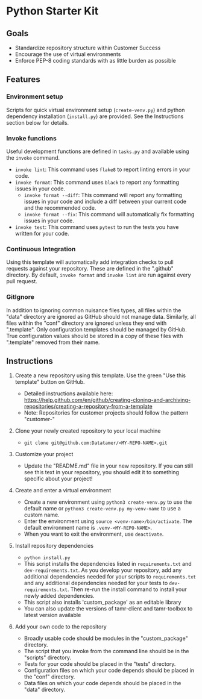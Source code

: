 # Python Starter Kit
## Goals
- Standardize repository structure within Customer Success
- Encourage the use of virtual environments
- Enforce PEP-8 coding standards with as little burden as possible

## Features

### Environment setup
Scripts for quick virtual environment setup (`create-venv.py`) and python dependency installation (`install.py`) are provided. See the Instructions section below for details.

### Invoke functions
Useful development functions are defined in `tasks.py` and available using the `invoke` command.
- `invoke lint`: This command uses `flake8` to report linting errors in your code.
- `invoke format`: This command uses `black` to report any formatting issues in your code. 
   - `invoke format --diff`: This command will report any formatting issues in your code and include a diff between your current code and the recommended code.
   - `invoke format --fix`: This command will automatically fix formatting issues in your code.
- `invoke test`: This command uses `pytest` to run the tests you have written for your code. 

### Continuous Integration
Using this template will automatically add integration checks to pull requests against your repository. These are defined in the ".github" directory. By default, `invoke format` and `invoke lint` are run against every pull request.

### GitIgnore
In addition to ignoring common nuisance files types, all files within the "data" directory are ignored as GitHub should not manage data. Similarly, all files within the "conf" directory are ignored unless they end with ".template". Only configuration templates should be managed by GitHub. True configuration values should be stored in a copy of these files with ".template" removed from their name.  


## Instructions
1. Create a new repository using this template. Use the green "Use this template" button on GitHub.
   - Detailed instructions available here: https://help.github.com/en/github/creating-cloning-and-archiving-repositories/creating-a-repository-from-a-template
   - Note: Repositories for customer projects should follow the pattern "customer-<MY-CUSTOMER-NAME>"

2. Clone your newly created repository to your local machine
   - ```git clone git@github.com:Datatamer/<MY-REPO-NAME>.git```

3. Customize your project
   - Update the "README.md" file in your new repository.  If you can still see this text in your repository, you should edit it to something specific about your project!

4. Create and enter a virtual environment
   - Create a new environment using ```python3 create-venv.py``` to use the default name or ```python3 create-venv.py my-venv-name``` to use a custom name. 
   - Enter the environment using ```source <venv-name>/bin/activate```. The default environment name is ```.venv-<MY-REPO-NAME>```.
   - When you want to exit the environment, use `deactivate`.

5. Install repository dependencies
   - ```python install.py```
   - This script installs the dependencies listed in `requirements.txt` and `dev-requirements.txt`. As you develop your repository, add any additional dependencies needed for your scripts to `requirements.txt` and any additional dependencies needed for your tests to `dev-requirements.txt`. Then re-run the install command to install your newly added dependencies.
   - This script also installs 'custom_package' as an editable library
   - You can also update the versions of tamr-client and tamr-toolbox to latest version available

6. Add your own code to the repository
   - Broadly usable code should be modules in the "custom_package" directory.
   - The script that you invoke from the command line should be in the "scripts" directory.
   - Tests for your code should be placed in the "tests" directory.
   - Configuration files on which your code depends should be placed in the "conf" directory.
   - Data files on which your code depends should be placed in the "data" directory.